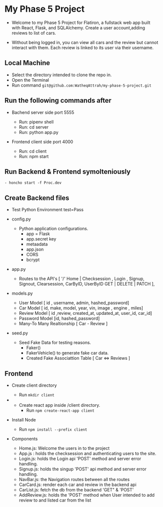 # My Phase 5 Project 

- Welcome to my Phase 5 Project for Flatiron, a fullstack web app built with React, Flask, and SQLAlchemy. Create a user account,adding reviews to list of cars.

- Without being logged in, you can view all cars and the review but cannot interact with them. Each review is linked to its user via their username.


## Local Machine 
- Select the directory intended to clone the repo in.
- Open the Terminal  
- Run command `git@github.com:WatheqAttrah/my-phase-5-project.git`

## Run the following commands after 
- Bachend server side port 5555
    - Run: pipenv shell 
    - Run: cd server 
    - Run: python app.py 

- Frontend client side  port 4000
    - Run: cd client 
    - Run: npm start

## Run Backend & Frontend symolteniously 
    - honcho start -f Proc.dev

## Create Backend files
-  Test Python Environment test=Pass
- config.py
    - Python application configurations.
        - app = Flask
        - app.secret key
        - metaadata
        - app.json
        - CORS
        - bcrypt

- app.py
    - Routes to the API's [ '/' Home | Checksession , Login , Signup, Signout, Clearsession, CarByID, UserByID GET | DELETE | PATCH ], 
  


- models.py
    - User Model [ id , username, admin, hashed_password]
    - Car Model [ id, make, model, year, vin, image , engine , miles]
    - Review Model [ id ,review, created_at, updated_at, user_id, car_id]
    - Password Model [id, hashed_password]
    - Many-To Many Realtionship [ Car - Review ]


- seed.py
    - Seed Fake Data for testing reasons.
        - Faker()
        - FakerVehicle() to generate fake car data.
        - Created Fake Associattion Table [ Car <=> Reviews ]



## Frontend 
- Create client directory
    - Run `mkdir client`
- - Create react app inside /client directory.
    - Run `npm create-react-app client`
- Install Node 
    - Run `npm install --prefix client`

- Components
    - Home.js: Welcome the users in to the project 
    - App.js : holds the checksession and authenticating users to the site.
    - Login.js: holds the Login api 'POST' method and server error handling. 
    - Signup.js: holds the singup 'POST' api method and server error handling.
    - NavBar.js: the Navigation routes between all the routes
    - CarCard.js: render each car and review in the backend api
    - CarList.js: fetch the db from the backend 'GET" & 'POST'
    - AddReview.js: holds the 'POST' method when User intended to add review to and listed car from the list




